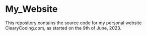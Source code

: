# My_Website
This repository contains the source code for my personal website ClearyCoding.com, as started on the 9th of June, 2023. 
